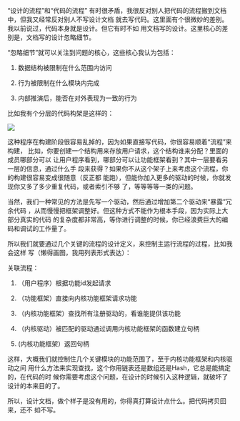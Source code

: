     
“设计的流程”和“代码的流程”
有时很矛盾，我很反对别人把代码的流程搬到文档中，但我又经常反对别人不写设计文档
就去写代码。这里面有个很微妙的差别。我以前说过，代码本身就是设计。但它有时不如
用文档写的设计。这里核心的差别是，文档写的设计忽略细节。
  
“忽略细节”就可以关注到问题的核心，这些核心我认为包括：
  
1. 数据结构被限制在什么范围内访问

2. 行为被限制在什么模块内完成

3. 内部推演后，能否在对外表现为一致的行为
  
比如我有个分层的代码构架是这样的：

![](_static/分层架构.png)

这种程序在构建阶段很容易乱掉的，因为如果直接写代码，你很容易顺着“流程”来构建，
比如，你要创建一个结构用来存放用户请求，这个结构谁来分配？里面的成员哪部分可以
让用户程序看到，哪部分可以让功能框架看到？其中一层要看另一层的信息，通过什么手
段来获得？如果你不从这个架子上来考虑这个流程，你的构建很容易变成很随意（反正都
能跑），但能你加入更多的驱动的时候，你就发现你又多了多少重复代码，或者索引不够
了，等等等等一类的问题。
  
当然，我们一种常见的方法是先写一个驱动，然后通过增加第二个驱动来“暴露”冗余代码
，从而慢慢把框架调整好。但这种方式不能作为根本手段，因为实际上大部分真实的代码
的复杂度都非常高，等你进行调整的时候，你已经浪费巨大的编码和调试的工作量了。
  
所以我们就要通过几个关键的流程的设计定义，来控制主运行流程的过程，比如我会这样
写（懒得画图，我用列表形式表达）：
  
关联流程：

1. （用户程序）根据功能id发起请求

2. （功能框架）直接向内核功能框架请求功能

3. （内核功能框架）查找所有注册驱动的，看谁能提供该功能

4. （内核驱动）被匹配的驱动通过调用内核功能框架的函数建立句柄

5. (内核功能框架）返回句柄
  
这样，大概我们就控制住几个关键模块的功能范围了，至于内核功能框架和内核驱动之间
用什么方法来实现查找，这个你用链表还是数组还是Hash，它总是能搞定的，在代码的时
候你需要考虑这个问题，在设计的时候引入这种逻辑，就破坏了设计的本来目的了。
  
所以，设计文档，做个样子是没有用的，你得真打算设计点什么。把代码拷贝回来，还不
如不写。
